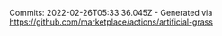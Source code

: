 Commits: 2022-02-26T05:33:36.045Z - Generated via https://github.com/marketplace/actions/artificial-grass
<br>
